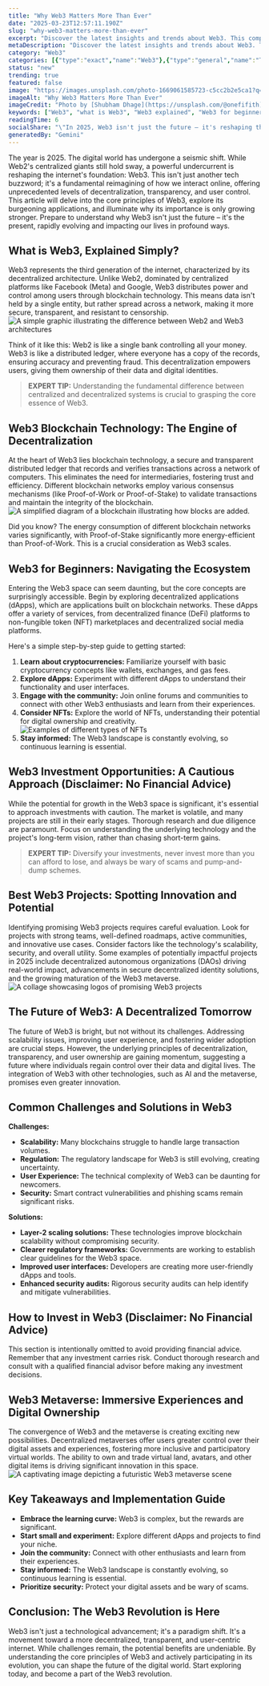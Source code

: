 ```yaml
---
title: "Why Web3 Matters More Than Ever"
date: "2025-03-23T12:57:11.190Z"
slug: "why-web3-matters-more-than-ever"
excerpt: "Discover the latest insights and trends about Web3. This comprehensive guide covers everything you need to know about Web3 in 2025."
metaDescription: "Discover the latest insights and trends about Web3. This comprehensive guide covers everything you need to know about Web3 in 2025."
category: "Web3"
categories: [{"type":"exact","name":"Web3"},{"type":"general","name":"Technology"},{"type":"medium","name":"Software Engineering"},{"type":"specific","name":"Decentralized Applications"},{"type":"niche","name":"Smart Contract Security"}]
status: "new"
trending: true
featured: false
image: "https://images.unsplash.com/photo-1669061585723-c5cc2b2e5ca1?q=85&w=1200&fit=max&fm=webp&auto=compress"
imageAlt: "Why Web3 Matters More Than Ever"
imageCredit: "Photo by [Shubham Dhage](https://unsplash.com/@onefifith) on Unsplash"
keywords: ["Web3", "what is Web3", "Web3 explained", "Web3 for beginners", "Web3 investment opportunities", "best Web3 projects", "future of Web3", "Web3 blockchain technology", "how to invest in Web3", "Web3 metaverse"]
readingTime: 6
socialShare: "\"In 2025, Web3 isn't just the future – it's reshaping the present, empowering users and challenging the established order of the digital world.\""
generatedBy: "Gemini"
---
```




The year is 2025.  The digital world has undergone a seismic shift.  While Web2's centralized giants still hold sway, a powerful undercurrent is reshaping the internet's foundation: Web3.  This isn't just another tech buzzword; it's a fundamental reimagining of how we interact online, offering unprecedented levels of decentralization, transparency, and user control. This article will delve into the core principles of Web3, explore its burgeoning applications, and illuminate why its importance is only growing stronger.  Prepare to understand why Web3 isn't just the future – it's the present, rapidly evolving and impacting our lives in profound ways.

## What is Web3, Explained Simply?

Web3 represents the third generation of the internet, characterized by its decentralized architecture.  Unlike Web2, dominated by centralized platforms like Facebook (Meta) and Google, Web3 distributes power and control among users through blockchain technology.  This means data isn't held by a single entity, but rather spread across a network, making it more secure, transparent, and resistant to censorship.  ![A simple graphic illustrating the difference between Web2 and Web3 architectures](https://images.unsplash.com/photo-1669061585723-c5cc2b2e5ca1?q=85&w=1200&fit=max&fm=webp&auto=compress)

Think of it like this: Web2 is like a single bank controlling all your money. Web3 is like a distributed ledger, where everyone has a copy of the records, ensuring accuracy and preventing fraud.  This decentralization empowers users, giving them ownership of their data and digital identities.

> **EXPERT TIP:** Understanding the fundamental difference between centralized and decentralized systems is crucial to grasping the core essence of Web3.

## Web3 Blockchain Technology: The Engine of Decentralization

At the heart of Web3 lies blockchain technology, a secure and transparent distributed ledger that records and verifies transactions across a network of computers.  This eliminates the need for intermediaries, fostering trust and efficiency.  Different blockchain networks employ various consensus mechanisms (like Proof-of-Work or Proof-of-Stake) to validate transactions and maintain the integrity of the blockchain. ![A simplified diagram of a blockchain illustrating how blocks are added](https://images.unsplash.com/photo-1660905419259-0eccba887eb3?q=85&w=1200&fit=max&fm=webp&auto=compress).

Did you know?  The energy consumption of different blockchain networks varies significantly, with Proof-of-Stake significantly more energy-efficient than Proof-of-Work. This is a crucial consideration as Web3 scales.

## Web3 for Beginners:  Navigating the Ecosystem

Entering the Web3 space can seem daunting, but the core concepts are surprisingly accessible.  Begin by exploring decentralized applications (dApps), which are applications built on blockchain networks.  These dApps offer a variety of services, from decentralized finance (DeFi) platforms to non-fungible token (NFT) marketplaces and decentralized social media platforms.

Here's a simple step-by-step guide to getting started:

1. **Learn about cryptocurrencies:** Familiarize yourself with basic cryptocurrency concepts like wallets, exchanges, and gas fees.
2. **Explore dApps:**  Experiment with different dApps to understand their functionality and user interfaces.
3. **Engage with the community:** Join online forums and communities to connect with other Web3 enthusiasts and learn from their experiences.
4. **Consider NFTs:** Explore the world of NFTs, understanding their potential for digital ownership and creativity.  ![Examples of different types of NFTs](https://images.unsplash.com/photo-1666816943145-bac390ca866c?q=85&w=1200&fit=max&fm=webp&auto=compress)
5. **Stay informed:**  The Web3 landscape is constantly evolving, so continuous learning is essential.

## Web3 Investment Opportunities: A Cautious Approach (Disclaimer: No Financial Advice)

While the potential for growth in the Web3 space is significant, it's essential to approach investments with caution. The market is volatile, and many projects are still in their early stages.  Thorough research and due diligence are paramount.  Focus on understanding the underlying technology and the project's long-term vision, rather than chasing short-term gains.

> **EXPERT TIP:** Diversify your investments, never invest more than you can afford to lose, and always be wary of scams and pump-and-dump schemes.

## Best Web3 Projects:  Spotting Innovation and Potential

Identifying promising Web3 projects requires careful evaluation.  Look for projects with strong teams, well-defined roadmaps, active communities, and innovative use cases.  Consider factors like the technology's scalability, security, and overall utility.  Some examples of potentially impactful projects in 2025 include decentralized autonomous organizations (DAOs) driving real-world impact, advancements in secure decentralized identity solutions, and the growing maturation of the Web3 metaverse. ![A collage showcasing logos of promising Web3 projects](https://images.unsplash.com/photo-1670269069776-a1337c703669?q=85&w=1200&fit=max&fm=webp&auto=compress)

## The Future of Web3:  A Decentralized Tomorrow

The future of Web3 is bright, but not without its challenges.  Addressing scalability issues, improving user experience, and fostering wider adoption are crucial steps.  However, the underlying principles of decentralization, transparency, and user ownership are gaining momentum, suggesting a future where individuals regain control over their data and digital lives.  The integration of Web3 with other technologies, such as AI and the metaverse, promises even greater innovation.

## Common Challenges and Solutions in Web3

**Challenges:**

* **Scalability:** Many blockchains struggle to handle large transaction volumes.
* **Regulation:** The regulatory landscape for Web3 is still evolving, creating uncertainty.
* **User Experience:**  The technical complexity of Web3 can be daunting for newcomers.
* **Security:**  Smart contract vulnerabilities and phishing scams remain significant risks.

**Solutions:**

* **Layer-2 scaling solutions:**  These technologies improve blockchain scalability without compromising security.
* **Clearer regulatory frameworks:**  Governments are working to establish clear guidelines for the Web3 space.
* **Improved user interfaces:**  Developers are creating more user-friendly dApps and tools.
* **Enhanced security audits:**  Rigorous security audits can help identify and mitigate vulnerabilities.

## How to Invest in Web3 (Disclaimer: No Financial Advice)

This section is intentionally omitted to avoid providing financial advice.  Remember that any investment carries risk.  Conduct thorough research and consult with a qualified financial advisor before making any investment decisions.

## Web3 Metaverse:  Immersive Experiences and Digital Ownership

The convergence of Web3 and the metaverse is creating exciting new possibilities.  Decentralized metaverses offer users greater control over their digital assets and experiences, fostering more inclusive and participatory virtual worlds.  The ability to own and trade virtual land, avatars, and other digital items is driving significant innovation in this space.  ![A captivating image depicting a futuristic Web3 metaverse scene](https://images.unsplash.com/photo-1664526937033-fe2c11f1be25?q=85&w=1200&fit=max&fm=webp&auto=compress)

## Key Takeaways and Implementation Guide

* **Embrace the learning curve:**  Web3 is complex, but the rewards are significant.
* **Start small and experiment:**  Explore different dApps and projects to find your niche.
* **Join the community:**  Connect with other enthusiasts and learn from their experiences.
* **Stay informed:**  The Web3 landscape is constantly evolving, so continuous learning is essential.
* **Prioritize security:**  Protect your digital assets and be wary of scams.

## Conclusion:  The Web3 Revolution is Here

Web3 isn't just a technological advancement; it's a paradigm shift.  It's a movement toward a more decentralized, transparent, and user-centric internet.  While challenges remain, the potential benefits are undeniable.  By understanding the core principles of Web3 and actively participating in its evolution, you can shape the future of the digital world.  Start exploring today, and become a part of the Web3 revolution.

